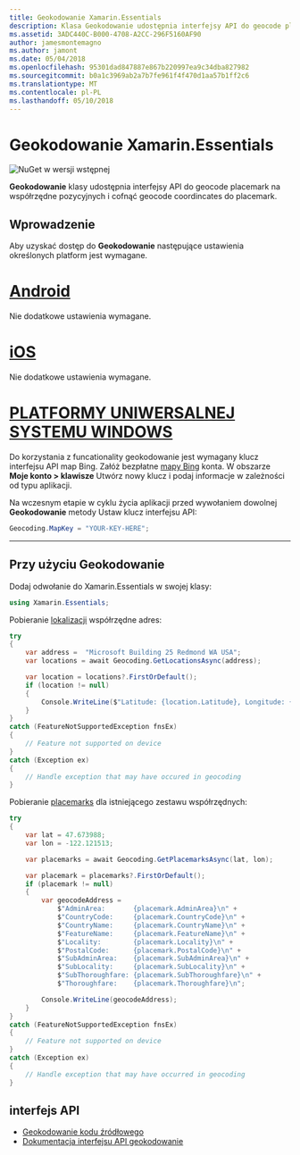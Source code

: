 ```yaml
---
title: Geokodowanie Xamarin.Essentials
description: Klasa Geokodowanie udostępnia interfejsy API do geocode placemark na współrzędne pozycyjnych i cofnąć geocode coordincates do placemark.
ms.assetid: 3ADC440C-B000-4708-A2CC-296F5160AF90
author: jamesmontemagno
ms.author: jamont
ms.date: 05/04/2018
ms.openlocfilehash: 95301dad847887e867b220997ea9c34dba827982
ms.sourcegitcommit: b0a1c3969ab2a7b7fe961f4f470d1aa57b1ff2c6
ms.translationtype: MT
ms.contentlocale: pl-PL
ms.lasthandoff: 05/10/2018
---
```

# <a name="xamarinessentials-geocoding"></a>Geokodowanie Xamarin.Essentials

![NuGet w wersji wstępnej](~/media/shared/pre-release.png)

**Geokodowanie** klasy udostępnia interfejsy API do geocode placemark na współrzędne pozycyjnych i cofnąć geocode coordincates do placemark.

## <a name="getting-started"></a>Wprowadzenie

Aby uzyskać dostęp do **Geokodowanie** następujące ustawienia określonych platform jest wymagane.

# <a name="androidtabandroid"></a>[Android](#tab/android)

Nie dodatkowe ustawienia wymagane.

# <a name="iostabios"></a>[iOS](#tab/ios)

Nie dodatkowe ustawienia wymagane.

# <a name="uwptabuwp"></a>[PLATFORMY UNIWERSALNEJ SYSTEMU WINDOWS](#tab/uwp)

Do korzystania z funcationality geokodowanie jest wymagany klucz interfejsu API map Bing. Załóż bezpłatne [mapy Bing](https://www.bingmapsportal.com/) konta. W obszarze **Moje konto > klawisze** Utwórz nowy klucz i podaj informacje w zależności od typu aplikacji.

Na wczesnym etapie w cyklu życia aplikacji przed wywołaniem dowolnej **Geokodowanie** metody Ustaw klucz interfejsu API:

```csharp
Geocoding.MapKey = "YOUR-KEY-HERE";
```

-----

## <a name="using-geocoding"></a>Przy użyciu Geokodowanie

Dodaj odwołanie do Xamarin.Essentials w swojej klasy:

```csharp
using Xamarin.Essentials;
```

Pobieranie [lokalizacji](xref:Xamarin.Essentials.Location) współrzędne adres:

```csharp
try
{
    var address =  "Microsoft Building 25 Redmond WA USA";
    var locations = await Geocoding.GetLocationsAsync(address);

    var location = locations?.FirstOrDefault();
    if (location != null)
    {
        Console.WriteLine($"Latitude: {location.Latitude}, Longitude: {location.Longitude}");
    }
}
catch (FeatureNotSupportedException fnsEx)
{
    // Feature not supported on device
}
catch (Exception ex)
{
    // Handle exception that may have occured in geocoding
}
```

Pobieranie [placemarks](xref:Xamarin.Essentials.Placemark) dla istniejącego zestawu współrzędnych:

```csharp
try
{
    var lat = 47.673988;
    var lon = -122.121513;

    var placemarks = await Geocoding.GetPlacemarksAsync(lat, lon);

    var placemark = placemarks?.FirstOrDefault();
    if (placemark != null)
    {
        var geocodeAddress =
            $"AdminArea:       {placemark.AdminArea}\n" +
            $"CountryCode:     {placemark.CountryCode}\n" +
            $"CountryName:     {placemark.CountryName}\n" +
            $"FeatureName:     {placemark.FeatureName}\n" +
            $"Locality:        {placemark.Locality}\n" +
            $"PostalCode:      {placemark.PostalCode}\n" +
            $"SubAdminArea:    {placemark.SubAdminArea}\n" +
            $"SubLocality:     {placemark.SubLocality}\n" +
            $"SubThoroughfare: {placemark.SubThoroughfare}\n" +
            $"Thoroughfare:    {placemark.Thoroughfare}\n";

        Console.WriteLine(geocodeAddress);
    }
}
catch (FeatureNotSupportedException fnsEx)
{
    // Feature not supported on device
}
catch (Exception ex)
{
    // Handle exception that may have occurred in geocoding
}
```

## <a name="api"></a>interfejs API

- [Geokodowanie kodu źródłowego](https://github.com/xamarin/Essentials/tree/master/Xamarin.Essentials/Geocoding)
- [Dokumentacja interfejsu API geokodowanie](xref:Xamarin.Essentials.Geocoding)
